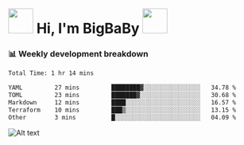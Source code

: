 <!-- Title -->
<h1>
    <img src="https://media.tenor.com/TlyRveJkgo4AAAAi/cloud-cloud-strife.gif" width="50"/>
    Hi, I'm BigBaBy
    <img src="https://media.tenor.com/TlyRveJkgo4AAAAi/cloud-cloud-strife.gif" width="50"/>
</h1>

<h3> 📊 Weekly development breakdown </h3>
<!-- waka-readme-stats -->

<!--START_SECTION:waka-->

```txt
Total Time: 1 hr 14 mins

YAML         27 mins         ████████▓░░░░░░░░░░░░░░░░   34.78 %
TOML         23 mins         ███████▓░░░░░░░░░░░░░░░░░   30.68 %
Markdown     12 mins         ████░░░░░░░░░░░░░░░░░░░░░   16.57 %
Terraform    10 mins         ███▒░░░░░░░░░░░░░░░░░░░░░   13.15 %
Other        3 mins          █░░░░░░░░░░░░░░░░░░░░░░░░   04.09 %
```

<!--END_SECTION:waka-->

![Alt text](https://spotify-recently-played-readme.vercel.app/api?user=21b7yx6vkj66csord5swswvza&count=10&width=1000)
